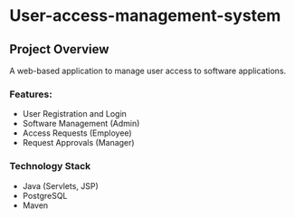 # User-access-management-system

## Project Overview
A web-based application to manage user access to software applications.

### Features:
- User Registration and Login
- Software Management (Admin)
- Access Requests (Employee)
- Request Approvals (Manager)

### Technology Stack
- Java (Servlets, JSP)
- PostgreSQL
- Maven

